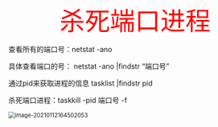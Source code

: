 <center style="font-size:50px;color:red">杀死端口进程</center>

查看所有的端口号：netstat -ano

具体查看端口的号：  netstat -ano |findstr “端口号”

通过pid来获取进程的信息   tasklist |findstr pid

杀死端口进程：taskkill -pid 端口号 -f

<img src="C:\Users\O20110004\AppData\Roaming\Typora\typora-user-images\image-20210112164502053.png" alt="image-20210112164502053" style="zoom:80%;" />